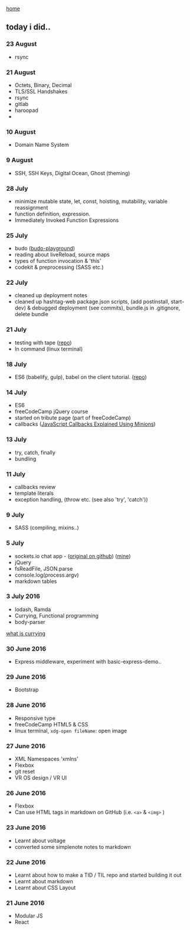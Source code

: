 [home](README.md)

## today i did..

### 23 August
- rsync

### 21 August
- Octets, Binary, Decimal
- TLS/SSL Handshakes
- rsync
- gitlab
- haroopad
-

### 10 August
- Domain Name System

### 9 August
- SSH, SSH Keys, Digital Ocean, Ghost (theming)

### 28 July
- minimize mutable state, let, const, hoisting, mutability, variable reassignment
- function definition, expression.
- Immediately Invoked Function Expressions

### 25 July
- budo
([budo-playground](https://github.com/jess-of-the-woods/budo-playground))
- reading about liveReload, source maps
- types of function invocation & 'this'
- codekit & preprocessing (SASS etc.)

### 22 July
- cleaned up deployment notes
- cleaned up hashtag-web package.json scripts, (add postinstall, start-dev) & debugged deployment (see commits), bundle.js in .gitignore, delete bundle


### 21 July
- testing with tape ([repo](https://github.com/jess-of-the-woods/testing-with-tape.git))
- ln command (linux terminal)

### 18 July
- ES6 (babelify, gulp), babel on the client tutorial. ([repo](https://github.com/jess-of-the-woods/Babel-starters-kit))

### 14 July
- ES6
- freeCodeCamp jQuery course
- started on tribute page (part of freeCodeCamp)
- callbacks ([JavaScript Callbacks Explained Using Minions](https://medium.freecodecamp.com/javascript-callbacks-explained-using-minions-da272f4d9bcd#.86db9popk))

### 13 July
- try, catch, finally
- bundling

### 11 July
- callbacks review
- template literals
- exception handling, (throw etc. (see also 'try', 'catch'))

### 9 July
- SASS (compiling, mixins..)

### 5 July
- sockets.io chat app - ([original on github](https://github.com/rauchg/chat-example))  ([mine](https://github.com/jess-of-the-woods/Chat))
- jQuery
- fsReadFile, JSON.parse
- console.log(process.argv)
- markdown tables

### 3 July 2016
- lodash, Ramda
- Currying, Functional programming
- body-parser

[what is currying](https://stackoverflow.com/questions/36314/what-is-currying)

### 30 June 2016
- Express middleware, experiment with basic-express-demo..

### 29 June 2016
- Bootstrap

### 28 June 2016
- Responsive type
- freeCodeCamp HTML5 & CSS
- linux terminal, `xdg-open fileName`: open image

### 27 June 2016
- XML Namespaces 'xmlns'
- Flexbox
- git reset
- VR OS design / VR UI

### 26 June 2016
- Flexbox
- Can use HTML tags in markdown on GitHub (i.e. `<a>` & `<img>` )

### 23 June 2016
- Learnt about voltage
- converted some simplenote notes to markdown

### 22 June 2016
- Learnt about how to make a TID / TIL repo and started building it out
- Learnt about markdown
- Learnt about CSS Layout

### 21 June 2016
- Modular JS
- React
